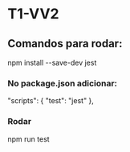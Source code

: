 # T1-VV2

## Comandos para rodar:
npm install --save-dev jest

### No package.json adicionar:
"scripts": {
    "test": "jest"
  },
  
### Rodar
npm run test
